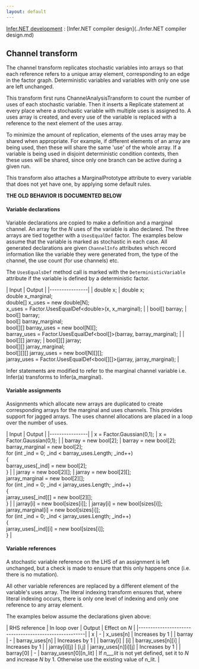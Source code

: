 ```yaml
---
layout: default
---
```

[Infer.NET development](../index.md) : [Infer.NET compiler design](../Infer.NET compiler design.md)

## Channel transform

The channel transform replicates stochastic variables into arrays so that each reference refers to a unique array element, corresponding to an edge in the factor graph. Deterministic variables and variables with only one use are left unchanged.
 
This transform first runs ChannelAnalysisTransform to count the number of uses of each stochastic variable. Then it inserts a Replicate statement at every place where a stochastic variable with multiple uses is assigned to. A uses array is created, and every use of the variable is replaced with a reference to the next element of the uses array. 
 
To minimize the amount of replication, elements of the uses array may be shared when appropriate. For example, if different elements of an array are being used, then these will share the same 'use' of the whole array. If a variable is being used in disjoint deterministic condition contexts, then these uses will be shared, since only one branch can be active during a given run.
 
This transform also attaches a MarginalPrototype attribute to every variable that does not yet have one, by applying some default rules.

**THE OLD BEHAVIOR IS DOCUMENTED BELOW**

#### Variable declarations

Variable declarations are copied to make a definition and a marginal channel. An array for the _N_ uses of the variable is also declared. The three arrays are tied together with a `UsesEqualDef` factor. The examples below assume that the variable is marked as stochastic in each case.
All generated declarations are given `ChannelInfo` attributes which record information like the variable they were generated from, the type of the channel, the use count (for use channels) etc.
 
The `UsesEqualsDef` method call is marked with the `DeterministicVariable` attribute if the variable is defined by a deterministic factor.

| Input | Output |
|----------------|
| double x; | double x; <br /> double x_marginal; <br /> double[] x_uses = new double[N]; <br /> x_uses = Factor.UsesEqualDef<double\>(x, x_marginal); |
| bool[] barray; | bool[] barray; <br /> bool[] barray_marginal; <br /> bool[][] barray_uses = new bool[N][]; <br /> barray_uses = Factor.UsesEqualDef<bool[]>(barray, barray_marginal); |
| bool[][] jarray; | bool[][] jarray; <br /> bool[][] jarray_marginal; <br /> bool[][][] jarray_uses = new bool[N][][]; <br /> jarray_uses = Factor.UsesEqualDef<bool[][]>(jarray, jarray_marginal); |

Infer statements are modified to refer to the marginal channel variable i.e. Infer(a) transforms to Infer(a_marginal). 

#### Variable assignments

Assignments which allocate new arrays are duplicated to create corresponding arrays for the marginal and uses channels. This provides support for jagged arrays. The uses channel allocations are placed in a loop over the number of uses.

| Input | Output |
|----------------|
| x = Factor.Gaussian(0,1); | x = Factor.Gaussian(0,1); |
| barray = new bool[2]; | barray = new bool[2]; <br /> barray_marginal = new bool[2]; <br /> for (int _ind = 0; _ind < barray_uses.Length; _ind++) <br /> { <br />  barray_uses[_ind] = new bool[2]; <br /> } |
| jarray = new bool[2][]; | jarray = new bool[2][]; <br /> jarray_marginal = new bool[2][]; <br /> for (int _ind = 0; _ind < jarray_uses.Length; _ind++) <br /> { <br />  jarray_uses[_ind][] = new bool[2][]; <br /> } |
| jarray[i] = new bool[sizes[i]]; | jarray[i] = new bool[sizes[i]]; <br /> jarray_marginal[i] = new bool[sizes[i]]; <br /> for (int _ind = 0; _ind < jarray_uses.Length; _ind++) <br /> { <br />  jarray_uses[_ind][i] = new bool[sizes[i]]; <br /> } |

#### Variable references

A stochastic variable reference on the LHS of an assignment is left unchanged, but a check is made to ensure that this only happens once (i.e. there is no mutation). 
 
All other variable references are replaced by a different element of the variable's uses array. The literal indexing transform ensures that, where literal indexing occurs, there is only one level of indexing and only one reference to any array element.
 
The examples below assume the declarations given above:

| RHS reference | In loop over | Output | Effect on _N_ |
|-------------------------------------------------------|
| x | - | x_uses[n] | Increases by 1 | 
| barray | - | barray_uses[n] | Increases by 1 |
| barray[i] | [i] | barray_uses[n][i] | Increases by 1 |
| jarray[i][j] | [i,j] | jarray_uses[n][i][j] | Increases by 1 |
| barray[0] | - | barray_usesn[0][n_lit] | If _n___lit_ is not yet defined, set it to _N_ and increase _N_ by 1. Otherwise use the existing value of n_lit. |

